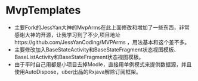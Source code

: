 # MvpTemplates
- 主要Fork的JessYan大神的MvpArms在此上面修改和增加了一些东西，非常感谢大神的开源，让我学习到了不少,项目地址https://github.com/JessYanCoding/MVPArms ，用法基本和这个差不多。
- 主要修改加入BaseStateActivity和BaseStateFragment状态视图模板、BaseListActivity和BaseStateFragment状态视图模板。
- 由于平时自己用都是小项目去掉Modle，直接用单例模式来提供数据源，并且使用AutoDispose，uber出品的Rxjava解除订阅框架。
